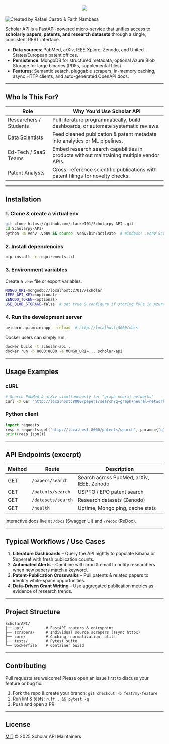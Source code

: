 <h1 align="center">
  <img src="https://svg-banners.vercel.app/api?type=rainbow&text1=ScholarPy&width=800&height=150" />
</h1>


![Created by Rafael Castro & Faith Nambasa](https://img.shields.io/badge/Created%20by-Rafael%20Castro%20&%20Faith%20Nambasa-blue)


Scholar API is a FastAPI-powered micro-service that unifies access to **scholarly papers, patents, and research datasets** through a single, consistent REST interface.

- **Data sources**: PubMed, arXiv, IEEE Xplore, Zenodo, and United-States/European patent offices.
- **Persistence**: MongoDB for structured metadata, optional Azure Blob Storage for large binaries (PDFs, supplemental files).
- **Features**: Semantic search, pluggable scrapers, in-memory caching, async HTTP clients, and auto-generated OpenAPI docs.

---

## Who Is This For?

| Role                   | Why You'd Use Scholar API                                                                |
| ---------------------- | ---------------------------------------------------------------------------------------- |
| Researchers / Students | Pull literature programmatically, build dashboards, or automate systematic reviews.      |
| Data Scientists        | Feed cleaned publication & patent metadata into analytics or ML pipelines.               |
| Ed-Tech / SaaS Teams   | Embed research search capabilities in products without maintaining multiple vendor APIs. |
| Patent Analysts        | Cross-reference scientific publications with patent filings for novelty checks.          |

---

## Installation

### 1. Clone & create a virtual env

```bash
git clone https://github.com/slacke101/Scholarpy-API-.git
cd Scholarpy-API-
python -m venv .venv && source .venv/bin/activate  # Windows: .venv\Scripts\activate
```

### 2. Install dependencies

```bash
pip install -r requirements.txt
```

### 3. Environment variables

Create a `.env` file or export variables:

```bash
MONGO_URI=mongodb://localhost:27017/scholar
IEEE_API_KEY=<optional>
ZENODO_TOKEN=<optional>
USE_BLOB_STORAGE=false  # set true & configure if storing PDFs in Azure
```

### 4. Run the development server

```bash
uvicorn api.main:app --reload  # http://localhost:8000/docs
```

Docker users can simply run:

```bash
docker build -t scholar-api .
docker run -p 8000:8000 -e MONGO_URI=... scholar-api
```

---

## Usage Examples

### cURL

```bash
# Search PubMed & arXiv simultaneously for "graph neural networks"
curl -X GET "http://localhost:8000/papers/search?q=graph+neural+networks&limit=25" | jq
```

### Python client

```python
import requests
resp = requests.get("http://localhost:8000/patents/search", params={"q": "battery recycling", "limit": 10})
print(resp.json())
```

---

## API Endpoints (excerpt)

| Method | Route              | Description                               |
| ------ | ------------------ | ----------------------------------------- |
| GET    | `/papers/search`   | Search across PubMed, arXiv, IEEE, Zenodo |
| GET    | `/patents/search`  | USPTO / EPO patent search                 |
| GET    | `/datasets/search` | Research datasets (Zenodo)                |
| GET    | `/health`          | Uptime, Mongo ping, cache stats           |

Interactive docs live at `/docs` (Swagger UI) and `/redoc` (ReDoc).

---

## Typical Workflows / Use Cases

1. **Literature Dashboards** – Query the API nightly to populate Kibana or Superset with fresh publication counts.
2. **Automated Alerts** – Combine with cron & email to notify researchers when new papers match a keyword.
3. **Patent-Publication Crosswalks** – Pull patents & related papers to identify white-space opportunities.
4. **Data-Driven Grant Writing** – Use aggregated publication metrics as evidence of research trends.

---

## Project Structure

```text
ScholarAPI/
├── api/          # FastAPI routers & entrypoint
├── scrapers/     # Individual source scrapers (async httpx)
├── core/         # Caching, normalization, utils
├── tests/        # Pytest suite
└── Dockerfile    # Container build
```

---

## Contributing

Pull requests are welcome! Please open an issue first to discuss your feature or bug fix.

1. Fork the repo & create your branch: `git checkout -b feat/my-feature`
2. Run lint & tests: `ruff . && pytest -q`
3. Push and open a PR.

---

## License

[MIT](LICENSE) © 2025 Scholar API Maintainers
